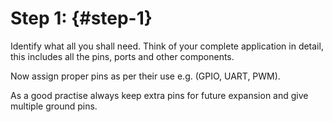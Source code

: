 # Step 1: {#step-1}

Identify what all you shall need. Think of your complete application in detail, this includes all the pins, ports and other components.

Now assign proper pins as per their use e.g. (GPIO, UART, PWM).

As a good practise always keep extra pins for future expansion and give multiple ground pins.